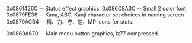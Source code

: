 0x0861426C -- Status effect graphics.
0x086C8A3C -- Small 2 color font
0x0879FE38 -- Kana, ABC, Kanji character set choices in naming screen
0x0879ACB4 -- 精、力、守、速、MP icons for stats.

0x0869A670 -- Main menu button graphics, lz77 compressed.
